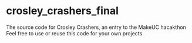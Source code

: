 # crosley_crashers_final
The source code for Crosley Crashers, an entry to the MakeUC hacakthon
Feel free to use or reuse this code for your own projects
